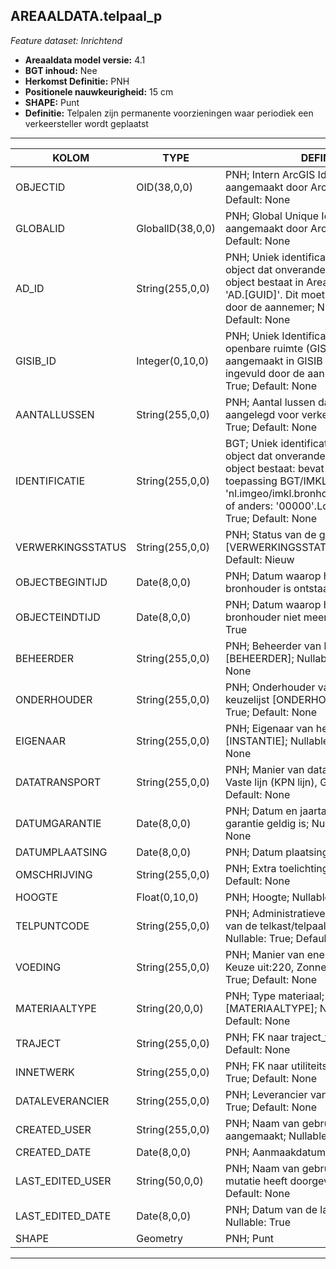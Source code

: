 ﻿## AREAALDATA.telpaal_p

*Feature dataset: Inrichtend*


* __Areaaldata model versie:__ 4.1
* __BGT inhoud:__ Nee
* __Herkomst Definitie:__ PNH
* __Positionele nauwkeurigheid:__ 15 cm
* __SHAPE:__ Punt
* __Definitie:__ Telpalen zijn permanente voorzieningen waar periodiek een verkeersteller wordt geplaatst


***

|KOLOM                               |TYPE                    |DEFINITIE|
|------                              |----                    |-----    |
|OBJECTID                            |OID(38,0,0)             |PNH; Intern ArcGIS Identificatienummer, aangemaakt door ArcGIS; Nullable: False; Default: None|
|GLOBALID                            |GlobalID(38,0,0)        |PNH; Global Unique Identifier,  aangemaakt door ArcGIS; Nullable: False; Default: None|
|AD_ID                               |String(255,0,0)         |PNH; Uniek identificatienummer voor het object dat onveranderlijk is zolang het object bestaat in Areaaldata: in format 'AD.[GUID]'. Dit moet worden ingevuld door de aannemer; Nullable: False; Default: None|
|GISIB_ID                            |Integer(0,10,0)         |PNH; Uniek Identificatienummer beheer openbare ruimte (GISIB), wordt aangemaakt in GISIB en mag niet worden ingevuld door de aannemer; Nullable: True; Default: None|
|AANTALLUSSEN                        |String(255,0,0)         |PNH; Aantal lussen dat in het asfalt is aangelegd voor verkeertellingen; Nullable: True; Default: None|
|IDENTIFICATIE                       |String(255,0,0)         |BGT; Uniek identificatienummer voor het object dat onveranderlijk is zolang het object bestaat: bevat indien van toepassing BGT/IMKL ID in format 'nl.imgeo/imkl.bronhouderscode.LokaalID' of anders: '00000'.LokaalID; Nullable: True; Default: None|
|VERWERKINGSSTATUS                   |String(255,0,0)         |PNH; Status van de gegevens; keuzelijst [VERWERKINGSSTATUS]; Nullable: False; Default: Nieuw|
|OBJECTBEGINTIJD                     |Date(8,0,0)             |PNH; Datum waarop het object bij de bronhouder is ontstaan; Nullable: True|
|OBJECTEINDTIJD                      |Date(8,0,0)             |PNH; Datum waarop het object bij de bronhouder niet meer geldig is; Nullable: True|
|BEHEERDER                           |String(255,0,0)         |PNH; Beheerder van het object; keuzelijst [BEHEERDER]; Nullable: True; Default: None|
|ONDERHOUDER                         |String(255,0,0)         |PNH; Onderhouder van het object; keuzelijst [ONDERHOUDER]; Nullable: True; Default: None|
|EIGENAAR                            |String(255,0,0)         |PNH; Eigenaar van het object; keuzelijst [INSTANTIE]; Nullable: True; Default: None|
|DATATRANSPORT                       |String(255,0,0)         |PNH; Manier van datatransport. Keuze uit: Vaste lijn (KPN lijn), GSM ; Nullable: True; Default: None|
|DATUMGARANTIE                       |Date(8,0,0)             |PNH; Datum en jaartal tot wanneer de garantie geldig is; Nullable: True; Default: None|
|DATUMPLAATSING                      |Date(8,0,0)             |PNH; Datum plaatsing; Nullable: True|
|OMSCHRIJVING                        |String(255,0,0)         |PNH; Extra toelichting; Nullable: True; Default: None|
|HOOGTE                              |Float(0,10,0)           |PNH; Hoogte; Nullable: True|
|TELPUNTCODE                         |String(255,0,0)         |PNH; Administratieve code om de ligging van de telkast/telpaal aan te duiden ; Nullable: True; Default: None|
|VOEDING                             |String(255,0,0)         |PNH; Manier van energieverzorging. Keuze uit:220, Zonne-energie; Nullable: True; Default: None|
|MATERIAALTYPE                       |String(20,0,0)          |PNH; Type materiaal; keuzelijst [MATERIAALTYPE]; Nullable: True; Default: None|
|TRAJECT                             |String(255,0,0)         |PNH; FK naar traject_v; Nullable: True; Default: None|
|INNETWERK                           |String(255,0,0)         |PNH; FK naar utiliteitsNet_tbl; Nullable: True; Default: None|
|DATALEVERANCIER                     |String(255,0,0)         |PNH; Leverancier van de data; Nullable: True; Default: None|
|CREATED_USER                        |String(255,0,0)         |PNH; Naam van gebruiker die de rij heeft aangemaakt; Nullable: True; Default: None|
|CREATED_DATE                        |Date(8,0,0)             |PNH; Aanmaakdatum; Nullable: True|
|LAST_EDITED_USER                    |String(50,0,0)          |PNH; Naam van gebruiker die de laatste mutatie heeft doorgevoerd; Nullable: True; Default: None|
|LAST_EDITED_DATE                    |Date(8,0,0)             |PNH; Datum van de laatste mutatie; Nullable: True|
|SHAPE                               |Geometry                |PNH; Punt|


***
